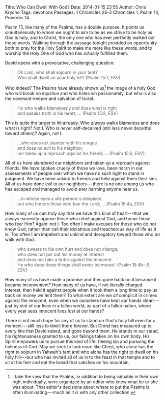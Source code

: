 Title: Who Can Dwell With God?
Date: 2014-01-15 23:55
Author: Chris Krycho
Tags: devotions
Passages: 1 Chronicles 26–2 Chronicles 1, Psalm 14, Proverbs 14
<!--Template: devotions-->

Psalm 15, like many of the Psalms, has a double purpose. It points us simultaneously to whom we ought to aim to be as we strive to be holy as God is holy, and to Christ, the only one who has ever perfectly walked out these words. Walking through the passage tonight provided an opportunity both to pray for the Holy Spirit to make me more like these words, and to worship the Holy One of God who has actually fulfilled them.

David opens with a provocative, challenging question:

> Oh <span style="font-variant: small-caps">Lord</span>, who shall sojourn in your tent?  
> Who shall dwell on your holy hill? (Psalm 15:1, ESV)

Who indeed? The Psalms have already shown us[^1] the image of a holy God who will brook no injustice and who hates sin passionately, but who is also the covenant-keeper and salvation of Israel.

> He who walks blamelessly and does what is right  
> and speaks truth in his heart; ... (Psalm 15:2, ESV)

This is quite the target to hit already. Who *always* walks blameless and does what is right? Not I. Who is *never* self-deceived (still less never deceitful toward others)? Again, not I.

> ...who does not slander with his tongue  
> and does no evil to his neighbor,  
> nor takes up a reproach against his friend; ... (Psalm 15:3, ESV)

All of us have slandered our neighbors and taken up a reproach against friends. We have spoken cruelly of those we love, been harsh in our assessments of people over whom we have no such right to stand in judgment. We have been unkind to friends and held against them their sins. All of us have done evil to our neighbors---there is no one among us who has escaped and managed to avoid ever harming anyone near us.

> ...in whose eyes a vile person is despised,  
> but who honors those who fear the Lord; ... (Psalm 15:4a, ESV)

How many of us can truly say that we have this kind of heart---that we always earnestly oppose those who rebel against God, and honor those who fear Him? Again: not I. Too often I make excuses for those who do not know God, rather than call their idolatrous and treacherous way of life as it is. Too often I am impatient and unkind and derogatory toward those who *do* walk with God.

> who swears to his own hurt and does not change;  
> who does not put out his money at interest  
> and does not take a bribe against the innocent.  
> He who does these things shall never be moved. (Psalm 15:4b--5, ESV)

How many of us have made a promise and then gone back on it because it became inconvenient? How many of us have, if not literally charged interest, then held it against people when it took them a long time to pay us back on money we lent them? To what extent are we *all* complicit in crimes against the innocent, even when we ourselves have kept our hands clean---just by dint of our lives in a fallen world, as part of a fallen nation, where every year sees innocent lives lost at our hands?

There is not much hope for any of us to stand on God's holy hill even for a moment---still less to dwell there forever. But Christ has measured up to every line that David raised, and gone beyond them. He stands in our stead, his righteousness granted to us, our failings taken on his own body. His Spirit empowers us to pursue this kind of life: fleeing sin and pursuing the holiness of God. May we seek to look more like Christ, who alone  has the right to sojourn in Yahweh's tent and who alone has the right to dwell on his holy hill---but who has invited all of us in to the feast in that temple and to sit at his feet and eat the bread that satisfies on his mountain.

[^1]:	I take the view that the Psalms, in addition to being valuable in their own right individually, were organized by an editor who knew what he or she was about. That editor's decisions about where to put the Psalms is often illuminating---much as it is with any other collection.
